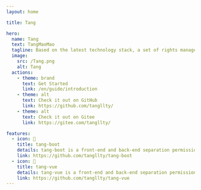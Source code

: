 ```yaml
---
layout: home

title: Tang

hero:
  name: Tang
  text: TangMaoMao
  tagline: Based on the latest technology stack, a set of rights management system with front end and back end separation is developed.
  image:
    src: /Tang.png
    alt: Tang
  actions:
    - theme: brand
      text: Get Started
      link: /en/guide/introduction
    - theme: alt
      text: Check it out on GitHub
      link: https://github.com/tangllty/
    - theme: alt
      text: Check it out on Gitee
      link: https://gitee.com/tangllty/

features:
  - icon: 🧩
    title: tang-boot
    details: tang-boot is a front-end and back-end separation permission management system based on Spring Boot3 + Spring Security + MyBatis + Redis + Jwt
    link: https://github.com/tangllty/tang-boot
  - icon: 🔨
    title: tang-vue
    details: tang-vue is a front-end and back-end separation permission management system based on Vue3 + Vite4 + Vue Router4 + TypeScript + Pinia + Element Plus
    link: https://github.com/tangllty/tang-vue
---
```

